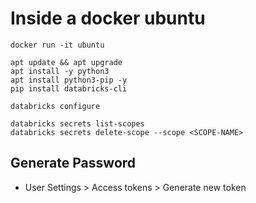 # Inside a docker ubuntu

```
docker run -it ubuntu

apt update && apt upgrade
apt install -y python3
apt install python3-pip -y
pip install databricks-cli

databricks configure
```

```
databricks secrets list-scopes
databricks secrets delete-scope --scope <SCOPE-NAME>
```

## Generate Password
- User Settings > Access tokens > Generate new token